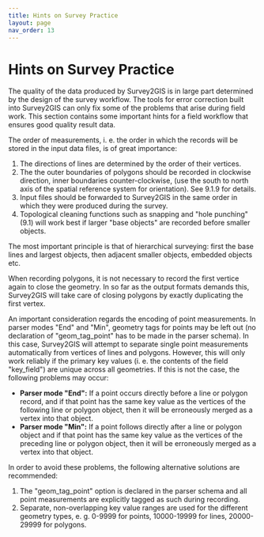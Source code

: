 ```yaml
---
title: Hints on Survey Practice
layout: page
nav_order: 13
---
```


# Hints on Survey Practice

The quality of the data produced by Survey2GIS is in large part determined by the design of the survey workflow. The tools for error correction built into Survey2GIS can only fix some of the problems that arise during field work. This section contains some important hints for a field workflow that ensures good quality result data.

The order of measurements, i. e. the order in which the records will be stored in the input data files, is of great importance:

1. The directions of lines are determined by the order of their vertices.
2. The the outer boundaries of polygons should be recorded in clockwise direction, inner boundaries counter-clockwise, (use the south to north axis of the spatial reference system for orientation). See 9.1.9 for details.
3. Input files should be forwarded to Survey2GIS in the same order in which they were produced during the survey.
4. Topological cleaning functions such as snapping and "hole punching" (9.1) will work best if larger "base objects" are recorded before smaller objects.

The most important principle is that of hierarchical surveying: first the base lines and largest objects, then adjacent smaller objects, embedded objects etc.

When recording polygons, it is not necessary to record the first vertice again to close the geometry. In so far as the output formats demands this, Survey2GIS will take care of closing polygons by exactly duplicating the first vertex.

An important consideration regards the encoding of point measurements. In parser modes "End" and "Min", geometry tags for points may be left out (no declaration of "geom_tag_point" has to be made in the parser schema). In this case, Survey2GIS will attempt to separate single point measurements automatically from vertices of lines and polygons. However, this will only work reliably if the primary key values (i. e. the contents of the field "key_field") are unique across all geometries. If this is not the case, the following problems may occur:

- **Parser mode "End":** If a point occurs directly before a line or polygon record, and if that point has the same key value as the vertices of the following line or polygon object, then it will be erroneously merged as a vertex into that object.
- **Parser mode "Min":** If a point follows directly after a line or polygon object and if that point has the same key value as the vertices of the preceding line or polygon object, then it will be erroneously merged as a vertex into that object.

In order to avoid these problems, the following alternative solutions are recommended:

1. The "geom_tag_point" option is declared in the parser schema and all point measurements are explicitly tagged as such during recording.
2. Separate, non-overlapping key value ranges are used for the different geometry types, e. g. 0-9999 for points, 10000-19999 for lines, 20000-29999 for polygons.